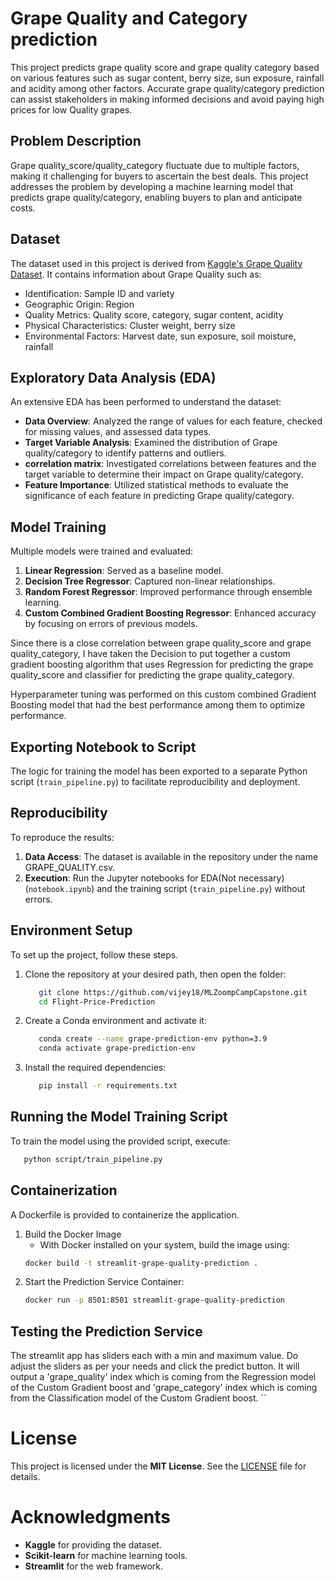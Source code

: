 # Grape Quality and Category prediction

This project predicts grape quality score and grape quality category  based on various features such as sugar content, berry size, sun exposure, rainfall and acidity among other factors. Accurate grape quality/category prediction can assist stakeholders in making informed decisions and avoid paying high prices for low Quality grapes.

## Problem Description

Grape quality_score/quality_category fluctuate due to multiple factors, making it challenging for buyers to ascertain the best deals. This project addresses the problem by developing a machine learning model that predicts grape quality/category, enabling buyers to plan and anticipate costs. 

## Dataset

The dataset used in this project is derived from [Kaggle's Grape Quality Dataset](https://www.kaggle.com/datasets/mrmars1010/grape-quality). It contains information about Grape Quality such as:

- Identification: Sample ID and variety
- Geographic Origin: Region
- Quality Metrics: Quality score, category, sugar content, acidity
- Physical Characteristics: Cluster weight, berry size
- Environmental Factors: Harvest date, sun exposure, soil moisture, rainfall

## Exploratory Data Analysis (EDA)

An extensive EDA has been performed to understand the dataset:

- **Data Overview**: Analyzed the range of values for each feature, checked for missing values, and assessed data types.
- **Target Variable Analysis**: Examined the distribution of Grape quality/category to identify patterns and outliers.
- **correlation matrix**: Investigated correlations between features and the target variable to determine their impact on Grape quality/category.
- **Feature Importance**: Utilized statistical methods to evaluate the significance of each feature in predicting Grape quality/category.

## Model Training

Multiple models were trained and evaluated:

1. **Linear Regression**: Served as a baseline model.
2. **Decision Tree Regressor**: Captured non-linear relationships.
3. **Random Forest Regressor**: Improved performance through ensemble learning.
4. **Custom Combined Gradient Boosting Regressor**: Enhanced accuracy by focusing on errors of previous models.

Since there is a close correlation between grape quality_score and grape quality_category, I have taken the Decision to put together a custom gradient boosting 
algorithm that uses Regression for predicting the grape quality_score and classifier for predicting the grape quality_category.

Hyperparameter tuning was performed on this custom combined Gradient Boosting model that had the best performance among them to optimize performance.

## Exporting Notebook to Script

The logic for training the model has been exported to a separate Python script (`train_pipeline.py`) to facilitate reproducibility and deployment.

## Reproducibility

To reproduce the results:

1. **Data Access**: The dataset is available in the repository under the name GRAPE_QUALITY.csv.
2. **Execution**: Run the Jupyter notebooks for EDA(Not necessary)  (`notebook.ipynb`) and  the training script (`train_pipeline.py`) without errors.

## Environment Setup

To set up the project, follow these steps.

1. Clone the repository at your desired path, then open the folder:
   ```bash
      git clone https://github.com/vijey18/MLZoompCampCapstone.git
      cd Flight-Price-Prediction
   ```
2. Create a Conda environment and activate it:
   ```bash
      conda create --name grape-prediction-env python=3.9
      conda activate grape-prediction-env
   ```
3. Install the required dependencies:
   ```bash
      pip install -r requirements.txt
   ```

## Running the Model Training Script
To train the model using the provided script, execute:
   ```bash
      python script/train_pipeline.py
   ```

## Containerization

A Dockerfile is provided to containerize the application.

1. Build the Docker Image
   - With Docker installed on your system, build the image using:
   ```bash
   docker build -t streamlit-grape-quality-prediction .
   ```
2. Start the Prediction Service Container: 
   ```bash
   docker run -p 8501:8501 streamlit-grape-quality-prediction
   ```


## Testing the Prediction Service

The streamlit app has sliders each with a min and maximum value. Do adjust the sliders as per your needs and click the predict button.
It will output a 'grape_quality' index which is coming from the Regression model of the Custom Gradient boost and 'grape_category' index
which is coming from the Classification model of the Custom Gradient boost.
   ``

# License
This project is licensed under the **MIT License**. See the [LICENSE](LICENSE) file for details.

# Acknowledgments
- **Kaggle** for providing the dataset.  
- **Scikit-learn** for machine learning tools.  
- **Streamlit** for the web framework.    


